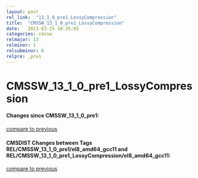 ```yaml
---
layout: post
rel_link:  "13_1_0_pre1_LossyCompression"
title:  "CMSSW_13_1_0_pre1_LossyCompression"
date:   2023-03-15 10:35:05
categories: cmssw
relmajor: 13
relminor: 1
relsubminor: 0
relpre: _pre1
---
```


# CMSSW_13_1_0_pre1_LossyCompression
#### Changes since CMSSW_13_1_0_pre1:
[compare to previous](https://github.com/cms-sw/cmssw/compare/CMSSW_13_1_0_pre1...CMSSW_13_1_0_pre1_LossyCompression)



#### CMSDIST Changes between Tags REL/CMSSW_13_1_0_pre1/el8_amd64_gcc11 and REL/CMSSW_13_1_0_pre1_LossyCompression/el8_amd64_gcc11:
[compare to previous](https://github.com/cms-sw/cmsdist/compare/REL/CMSSW_13_1_0_pre1/el8_amd64_gcc11...REL/CMSSW_13_1_0_pre1_LossyCompression/el8_amd64_gcc11)


